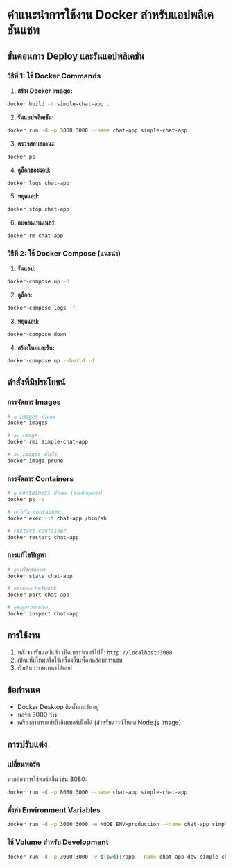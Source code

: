 # คำแนะนำการใช้งาน Docker สำหรับแอปพลิเคชันแชท

## ขั้นตอนการ Deploy และรันแอปพลิเคชัน

### วิธีที่ 1: ใช้ Docker Commands

1. **สร้าง Docker Image:**
```bash
docker build -t simple-chat-app .
```

2. **รันแอปพลิเคชัน:**
```bash
docker run -d -p 3000:3000 --name chat-app simple-chat-app
```

3. **ตรวจสอบสถานะ:**
```bash
docker ps
```

4. **ดูล็อกของแอป:**
```bash
docker logs chat-app
```

5. **หยุดแอป:**
```bash
docker stop chat-app
```

6. **ลบคอนเทนเนอร์:**
```bash
docker rm chat-app
```

### วิธีที่ 2: ใช้ Docker Compose (แนะนำ)

1. **รันแอป:**
```bash
docker-compose up -d
```

2. **ดูล็อก:**
```bash
docker-compose logs -f
```

3. **หยุดแอป:**
```bash
docker-compose down
```

4. **สร้างใหม่และรัน:**
```bash
docker-compose up --build -d
```

## คำสั่งที่มีประโยชน์

### การจัดการ Images
```bash
# ดู images ทั้งหมด
docker images

# ลบ image
docker rmi simple-chat-app

# ลบ images ที่ไม่ใช้
docker image prune
```

### การจัดการ Containers
```bash
# ดู containers ทั้งหมด (รวมที่หยุดแล้ว)
docker ps -a

# เข้าไปใน container
docker exec -it chat-app /bin/sh

# restart container
docker restart chat-app
```

### การแก้ไขปัญหา
```bash
# ดูการใช้ทรัพยากร
docker stats chat-app

# ตรวจสอบ network
docker port chat-app

# ดูข้อมูลรายละเอียด
docker inspect chat-app
```

## การใช้งาน

1. หลังจากรันแอปแล้ว เปิดเบราว์เซอร์ไปที่: `http://localhost:3000`
2. เปิดแท็บใหม่หรือใช้เครื่องอื่นเพื่อทดสอบการแชท
3. เริ่มต้นการสนทนาได้เลย!

## ข้อกำหนด

- Docker Desktop ติดตั้งและรันอยู่
- พอร์ต 3000 ว่าง
- เครื่องสามารถเข้าถึงอินเทอร์เน็ตได้ (สำหรับดาวน์โหลด Node.js image)

## การปรับแต่ง

### เปลี่ยนพอร์ต
หากต้องการใช้พอร์ตอื่น เช่น 8080:
```bash
docker run -d -p 8080:3000 --name chat-app simple-chat-app
```

### ตั้งค่า Environment Variables
```bash
docker run -d -p 3000:3000 -e NODE_ENV=production --name chat-app simple-chat-app
```

### ใช้ Volume สำหรับ Development
```bash
docker run -d -p 3000:3000 -v $(pwd):/app --name chat-app-dev simple-chat-app
```
